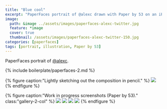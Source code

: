 ```yaml
---
title: "Blue cool"
excerpt: "PaperFaces portrait of @alexc drawn with Paper by 53 on an iPad."
image: 
  path: &image ../assets/images/paperfaces-alexc-twitter.jpg 
  feature: *image
  cover: true
  thumbnail: /assets/images/paperfaces-alexc-twitter-150.jpg
categories: [paperfaces]
tags: [portrait, illustration, Paper by 53]
---
```


PaperFaces portrait of [@alexc](https://twitter.com/alexc).

{% include boilerplate/paperfaces-2.md %}

{% figure caption:"Lightly sketching out the composition in pencil." %}
[![](/assets/images/paperfaces-alexc-process-1-750.jpg)](/assets/images/paperfaces-alexc-process-1-lg.jpg)
{% endfigure %}

{% figure caption:"Work in progress screenshots (Paper by 53)." class:"gallery-2-col" %}
[![](/assets/images/paperfaces-alexc-process-2-600.jpg)](/assets/images/paperfaces-alexc-process-2-lg.jpg)
[![](/assets/images/paperfaces-alexc-process-3-600.jpg)](/assets/images/paperfaces-alexc-process-3-lg.jpg)
[![](/assets/images/paperfaces-alexc-process-4-600.jpg)](/assets/images/paperfaces-alexc-process-4-lg.jpg)
[![](/assets/images/paperfaces-alexc-process-5-600.jpg)](/assets/images/paperfaces-alexc-process-5-lg.jpg)
{% endfigure %}
